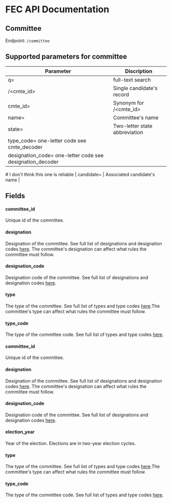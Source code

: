 # FEC API Documentation
## Committee

Endpoint:
`/committee`

## Supported parameters for committee
| Parameter |Discription |
|-----|-----|
| q=          | full-text search |
| /<cmte_id>  | Single candidate's record |
| cmte_id=    | Synonym for /<cmte_id> |
| name=       | Committee's name |
| state=      | Two-letter state abbreviation |
| type_code=   one-letter code see cmte_decoder
| designation_code=  one-letter code see designation_decoder



\# I don't think this one is reliable
| candidate=  | Associated candidate's name |

## Fields


#### committee_id

Unique id of the committee.

#### designation

Designation of the committee. See full list of designations and designation codes [here](designations). The committee's designation can affect what rules the committee must follow.

#### designation_code

Designation code of the committee. See full list of designations and designation codes [here](designations).

#### type

The type of the committee. See full list of types and type codes [here](committee_type).The committee's type can affect what rules the committee must follow.

#### type_code

The type of the committee code. See full list of types and type codes [here](committee_type).


#### committee_id

Unique id of the committee.

#### designation

Designation of the committee. See full list of designations and designation codes [here](designations). The committee's designation can affect what rules the committee must follow.

#### designation_code

Designation code of the committee. See full list of designations and designation codes [here](designations).

#### election_year

Year of the election. Elections are in two-year election cycles.

#### type

The type of the committee. See full list of types and type codes [here](committee_type).The committee's type can affect what rules the committee must follow.

#### type_code

The type of the committee code. See full list of types and type codes [here](committee_type).



